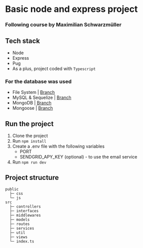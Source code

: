 # Basic node and express project

### Following course by Maximilian Schwarzmüller

## Tech stack

- Node
- Express
- Pug
- As a plus, project coded with `Typescript`

### For the database was used

- File System | [Branch](https://github.com/isacdav/express-basics/tree/filesystem)
- MySQL & Sequelize | [Branch](https://github.com/isacdav/express-basics/tree/sequelize)
- MongoDB | [Branch](https://github.com/isacdav/express-basics/tree/mongo)
- Mongoose | [Branch](https://github.com/isacdav/express-basics/tree/mongoose)

## Run the project

1. Clone the project
2. Run `npm install`
3. Create a .env file with the following variables
   - PORT
   - SENDGRID_APY_KEY (optional) - to use the email service
4. Run `npm run dev`

## Project structure

```
public
  ├─ css
  └─ js
src
  ├─ controllers
  ├─ interfaces
  ├─ middlewares
  ├─ models
  ├─ routes
  ├─ services
  ├─ util
  ├─ views
  └─ index.ts
```

